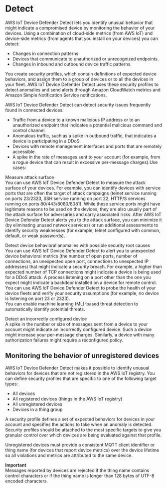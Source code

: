 # Detect<a name="device-defender-detect"></a>

AWS IoT Device Defender Detect lets you identify unusual behavior that might indicate a compromised device by monitoring the behavior of your devices\. Using a combination of cloud\-side metrics \(from AWS IoT\) and device\-side metrics \(from agents that you install on your devices\) you can detect:
+ Changes in connection patterns\.
+ Devices that communicate to unauthorized or unrecognized endpoints\.
+ Changes in inbound and outbound device traffic patterns\.

You create security profiles, which contain definitions of expected device behaviors, and assign them to a group of devices or to all the devices in your fleet\. AWS IoT Device Defender Detect uses these security profiles to detect anomalies and send alerts through Amazon CloudWatch metrics and Amazon Simple Notification Service notifications\.

AWS IoT Device Defender Detect can detect security issues frequently found in connected devices: 
+ Traffic from a device to a known malicious IP address or to an unauthorized endpoint that indicates a potential malicious command and control channel\.
+ Anomalous traffic, such as a spike in outbound traffic, that indicates a device is participating in a DDoS\.
+ Devices with remote management interfaces and ports that are remotely accessible\.
+ A spike in the rate of messages sent to your account \(for example, from a rogue device that can result in excessive per\-message charges\)\.Use cases:

Measure attack surface  
You can use AWS IoT Device Defender Detect to measure the attack surface of your devices\. For example, you can identify devices with service ports that are often the target of attack campaigns \(telnet service running on ports 23/2323, SSH service running on port 22, HTTP/S services running on ports 80/443/8080/8081\)\. While these service ports might have legitimate reasons to be used on the devices, they are also usually part of the attack surface for adversaries and carry associated risks\. After AWS IoT Device Defender Detect alerts you to the attack surface, you can minimize it \(by eliminating unused network services\) or run additional assessments to identify security weaknesses \(for example, telnet configured with common, default, or weak passwords\)\. 

Detect device behavioral anomalies with possible security root causes  
You can use AWS IoT Device Defender Detect to alert you to unexpected device behavioral metrics \(the number of open ports, number of connections, an unexpected open port, connections to unexpected IP addresses\) that might indicate a security breach\. For example, a higher than expected number of TCP connections might indicate a device is being used for a DDoS attack\. A process listening on a port other than the one you expect might indicate a backdoor installed on a device for remote control\. You can use AWS IoT Device Defender Detect to probe the health of your device fleets and verify your security assumptions \(for example, no device is listening on port 23 or 2323\)\.   
You can enable machine learning \(ML\)\-based threat detection to automatically identify potential threats\. 

Detect an incorrectly configured device  
A spike in the number or size of messages sent from a device to your account might indicate an incorrectly configured device\. Such a device might increase your per\-message charges\. Similarly, a device with many authorization failures might require a reconfigured policy\.

## Monitoring the behavior of unregistered devices<a name="detect-unregistered-devices"></a>

AWS IoT Device Defender Detect makes it possible to identify unusual behaviors for devices that are not registered in the AWS IoT registry\. You can define security profiles that are specific to one of the following target types:
+ All devices
+ All registered devices \(things in the AWS IoT registry\)
+ All unregistered devices
+ Devices in a thing group

A security profile defines a set of expected behaviors for devices in your account and specifies the actions to take when an anomaly is detected\. Security profiles should be attached to the most specific targets to give you granular control over which devices are being evaluated against that profile\.

Unregistered devices must provide a consistent MQTT client identifier or thing name \(for devices that report device metrics\) over the device lifetime so all violations and metrics are attributed to the same device\. 

**Important**  
Messages reported by devices are rejected if the thing name contains control characters or if the thing name is longer than 128 bytes of UTF\-8 encoded characters\.